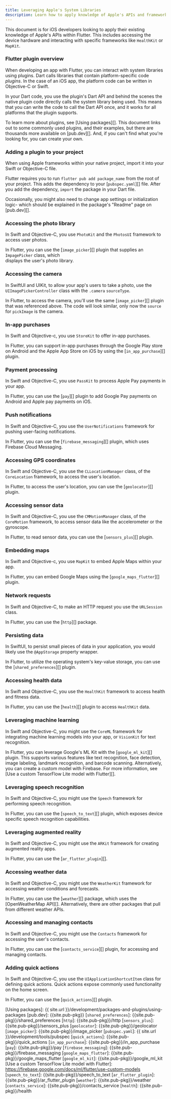 ```yaml
---
title: Leveraging Apple's System Libraries
description: Learn how to apply knowledge of Apple's APIs and frameworks when building Flutter apps.
---
```


This document is for iOS developers looking to apply
their existing knowledge of Apple's APIs within Flutter.
This includes accessing the device hardware and interacting 
with specific frameworks like `HealthKit` or `MapKit`.

<!-- Add once SwiftUI PR is merged -->
<!-- For an overview of how the SwiftUI framework compares to Flutter, 
see [Learning Flutter as a SwiftUI developer][].  -->

### Flutter plugin overview
When developing an app with Flutter, you can interact 
with system libraries using plugins. 
Dart calls libraries that contain platform-specific code _plugins_. 
In the case of an iOS app, 
the platform code can be written in Objective-C or Swift. 

In your Dart code, you use the plugin's Dart API and 
behind the scenes the native plugin code directly calls
the system library being used. This means that you can write 
the code to call the Dart API once, 
and it works for all platforms that the plugin supports.

To learn more about plugins, see [Using packages][]. 
This document links out to some commonly used plugins, 
and their examples, but there are thousands more available on [pub.dev][]. 
And, if you can't find what you're looking for, you can create your own. 

### Adding a plugin to your project
When using Apple frameworks within your native project, 
import it into your Swift or Objective-C file. 

Flutter requires you to run `flutter pub add package_name` 
from the root of your project. This adds 
the dependency to your [`pubspec.yaml`][] file.
After you add the dependency, `import` the package
in your Dart file. 

Occasionally, you might also need to change app settings or 
initialization logic- which should be explained in the package's 
"Readme" page on [pub.dev][].

### Accessing the photo library
In Swift and Objective-C, you use `PhotoKit` and the `PhotosUI` framework
to access user photos.

In Flutter, you can use the [`image_picker`][] plugin 
that supplies an `ImpagePicker` class, which  
displays the user's photo library.

### Accessing the camera
In SwiftUI and UIKit, to allow your app's users to take a photo, 
use the `UIImagePickerController` class
with the `.camera` `sourceType`.

In Flutter, to access the camera, 
you'll use the same [`image_picker`][] plugin that was 
referenced above. The code will look similar, 
only now the `source` for `pickImage` is the camera.

### In-app purchases
In Swift and Objective-c, you use `StoreKit` to 
offer in-app purchases.

In Flutter, you can support in-app purchases through the 
Google Play store on Android and the 
Apple App Store on iOS by using the 
[`in_app_purchase`][] plugin.

### Payment processing
In Swift and Objective-C, you use `PassKit` to process 
Apple Pay payments in your app. 

In Flutter, you can use the [`pay`][] plugin to 
add Google Pay payments on Android
 and Apple pay payments on iOS.

### Push notifications
In Swift and Objective-C, you use the `UserNotifications` 
framework for pushing user-facing notifications.

In Flutter, you can use the [`firebase_messaging`][] plugin, 
which uses Firebase Cloud Messaging. 

### Accessing GPS coordinates
In Swift and Objective-C, you use the `CLLocationManager` class, 
of the `CoreLocation` framework, 
to access the user's location. 

In Flutter, to access the user's location, 
you can use the [`geolocator`][] plugin. 

### Accessing sensor data
In Swift and Objective-C, you use the `CMMotionManager` class,
of the `CoreMotion` framework, to access sensor data
like the accelerometer or the gyroscope.

In Flutter, to read sensor data, 
you can use the [`sensors_plus`][] plugin.

### Embedding maps
In Swift and Objective-c, you use `MapKit` to embed 
Apple Maps within your app. 

In Flutter, you can embed Google Maps using the 
[`google_maps_flutter`][] plugin. 

### Network requests
In Swift and Objective-C, to make an HTTP request you use the
 `URLSession` class.

In Flutter, you can use the [`http`][] package.

### Persisting data
In SwiftUI, to persist small pieces of data in your application, 
you would likely use the `@AppStorage` property wrapper.

In Flutter, to utilize the operating system's key-value storage, 
you can use the [`shared_preferences`][] plugin. 

### Accessing health data
In Swift and Objective-C, you use the `HealthKit` framework
to access health and fitness data.

In Flutter, you can use the [`health`][] plugin 
to access `HealthKit` data.

### Leveraging machine learning
In Swift and Objective-C, you might use the `CoreML` framework 
for integrating machine learning models into your app, 
or `VisionKit` for text recognition.

In Flutter, you can leverage Google's ML Kit with the [`google_ml_kit`][] plugin. 
This supports various features like text recognition, 
face detection, image labeling, landmark recognition, and barcode scanning.
Alternatively, you can create a custom model with Firebase. For more information, 
see [Use a custom TensorFlow Lite model with Flutter][].

### Leveraging speech recognition
In Swift and Objective-C, you might use the `Speech` framework for performing 
speech recognition.

In Flutter, you can use the [`speech_to_text`][] plugin, which exposes 
device specific speech recognition capabilities.

### Leveraging augmented reality 
In Swift and Objective-C, you might use the `ARKit` framework 
for creating augmented reality apps. 

In Flutter, you can use the [`ar_flutter_plugin`][]. 

### Accessing weather data
In Swift and Objective-C, you might use the `WeatherKit` framework 
for accessing weather conditions and forecasts. 

In Flutter, you can use the [`weather`][] package, 
which uses the [OpenWeatherMap API][]. 
Alternatively, there are other packages 
that pull from different weather APIs.

### Accessing and managing contacts
In Swift and Objective-C, you might use the `Contacts` framework 
for accessing the user's contacts. 

In Flutter, you can use the [`contacts_service`][] plugin, 
for accessing and managing contacts.

### Adding quick actions
In Swift and Objective-C, you use the 
`UIApplicationShortcutItem` class 
for defining quick actions. Quick actions 
expose commonly used functionality on the home screen.

In Flutter, you can use the [`quick_actions`][] plugin.

<!-- [Learning Flutter as a SwiftUI developer]: -->
[Using packages]: {{ site.url }}/development/packages-and-plugins/using-packages
[pub.dev]: {{site.pub-pkg}}
[`shared_preferences`]: {{site.pub-pkg}}/shared_preferences
[`http`]: {{site.pub-pkg}}/http
[`sensors_plus`]: {{site.pub-pkg}}/sensors_plus
[`geolocator`]: {{site.pub-pkg}}/geolocator
[`image_picker`]: {{site.pub-pkg}}/image_picker
[`pubspec.yaml`]: {{ site.url }}/development/tools/pubspec
[`quick_actions`]: {{site.pub-pkg}}/quick_actions
[`in_app_purchase`]: {{site.pub-pkg}}/in_app_purchase
[`pay`]: {{site.pub-pkg}}/pay
[`firebase_messaging`]: {{site.pub-pkg}}/firebase_messaging
[`google_maps_flutter`]: {{site.pub-pkg}}/google_maps_flutter
[`google_ml_kit`]: {{site.pub-pkg}}/google_ml_kit
[Use a custom TensorFlow Lite model with Flutter]: https://firebase.google.com/docs/ml/flutter/use-custom-models
[`speech_to_text`]: {{site.pub-pkg}}/speech_to_text
[`ar_flutter_plugin`]: {{site.pub-pkg}}/ar_flutter_plugin
[`weather`]: {{site.pub-pkg}}/weather
[`contacts_service`]: {{site.pub-pkg}}/contacts_service
[`health`]: {{site.pub-pkg}}/health